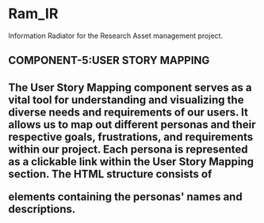 # Ram_IR
Information Radiator for the Research Asset management project.

<h2>COMPONENT-5:USER STORY MAPPING<h2>

The User Story Mapping component serves as a vital tool for understanding and visualizing the diverse needs and requirements of our users. It allows us to map out different personas and their respective goals, frustrations, and requirements within our project.
Each persona is represented as a clickable link within the User Story Mapping section. The HTML structure consists of <div> elements containing the personas' names and descriptions.